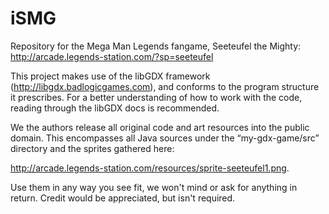 iSMG
====

Repository for the Mega Man Legends fangame, Seeteufel the Mighty: 
http://arcade.legends-station.com/?sp=seeteufel

This project makes use of the libGDX framework 
(http://libgdx.badlogicgames.com), and conforms to the program structure it
prescribes. For a better understanding of how to work with the code, reading
through the libGDX docs is recommended.

We the authors release all original code and art resources into the public
domain. This encompasses all Java sources under the “my-gdx-game/src” directory
and the sprites gathered here:

http://arcade.legends-station.com/resources/sprite-seeteufel1.png.

Use them in any way you see fit, we won't mind or ask for anything in return.
Credit would be appreciated, but isn't required.
